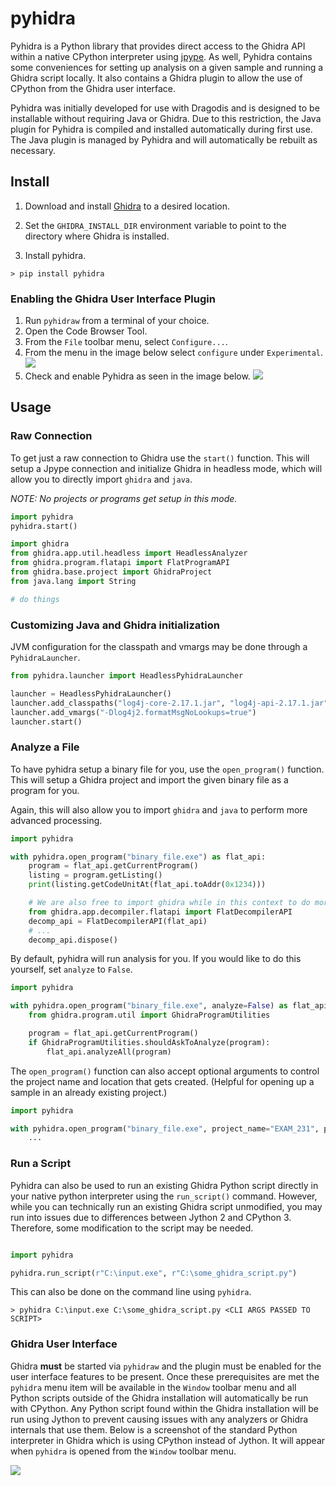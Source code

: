 # pyhidra

Pyhidra is a Python library that provides direct access to the Ghidra API within a native CPython interpreter using [jpype](https://jpype.readthedocs.io/en/latest). As well, Pyhidra contains some conveniences for setting up analysis on a given sample and running a Ghidra script locally. It also contains a Ghidra plugin to allow the use of CPython from the
Ghidra user interface.

Pyhidra was initially developed for use with Dragodis and is designed to be installable without requiring Java or Ghidra. Due to this restriction, the Java plugin for Pyhidra is compiled and installed automatically during first use. The Java plugin is managed by Pyhidra and will automatically be rebuilt as necessary.


## Install

1. Download and install [Ghidra](https://github.com/NationalSecurityAgency/ghidra/releases) to a desired location.

1. Set the `GHIDRA_INSTALL_DIR` environment variable to point to the directory where Ghidra is installed.

1. Install pyhidra.

```console
> pip install pyhidra
```
### Enabling the Ghidra User Interface Plugin

1. Run `pyhidraw` from a terminal of your choice.
2. Open the Code Browser Tool.
3. From the `File` toolbar menu, select `Configure...`.
4. From the menu in the image below select `configure` under `Experimental`.
 ![](https://raw.githubusercontent.com/Defense-Cyber-Crime-Center/pyhidra/master/images/image-20220111154029764.png)
5. Check and enable Pyhidra as seen in the image below.
 ![](https://raw.githubusercontent.com/Defense-Cyber-Crime-Center/pyhidra/master/images/image-20220111154120531.png)

## Usage


### Raw Connection

To get just a raw connection to Ghidra use the `start()` function.
This will setup a Jpype connection and initialize Ghidra in headless mode,
which will allow you to directly import `ghidra` and `java`.

*NOTE: No projects or programs get setup in this mode.*

```python
import pyhidra
pyhidra.start()

import ghidra
from ghidra.app.util.headless import HeadlessAnalyzer
from ghidra.program.flatapi import FlatProgramAPI
from ghidra.base.project import GhidraProject
from java.lang import String

# do things
```

### Customizing Java and Ghidra initialization

JVM configuration for the classpath and vmargs may be done through a `PyhidraLauncher`.

```python
from pyhidra.launcher import HeadlessPyhidraLauncher

launcher = HeadlessPyhidraLauncher()
launcher.add_classpaths("log4j-core-2.17.1.jar", "log4j-api-2.17.1.jar")
launcher.add_vmargs("-Dlog4j2.formatMsgNoLookups=true")
launcher.start()
```

### Analyze a File

To have pyhidra setup a binary file for you, use the `open_program()` function.
This will setup a Ghidra project and import the given binary file as a program for you.

Again, this will also allow you to import `ghidra` and `java` to perform more advanced processing.

```python
import pyhidra

with pyhidra.open_program("binary_file.exe") as flat_api:
    program = flat_api.getCurrentProgram()
    listing = program.getListing()
    print(listing.getCodeUnitAt(flat_api.toAddr(0x1234)))

    # We are also free to import ghidra while in this context to do more advanced things.
    from ghidra.app.decompiler.flatapi import FlatDecompilerAPI
    decomp_api = FlatDecompilerAPI(flat_api)
    # ...
    decomp_api.dispose()
```

By default, pyhidra will run analysis for you. If you would like to do this yourself, set `analyze` to `False`.

```python
import pyhidra

with pyhidra.open_program("binary_file.exe", analyze=False) as flat_api:
    from ghidra.program.util import GhidraProgramUtilities

    program = flat_api.getCurrentProgram()
    if GhidraProgramUtilities.shouldAskToAnalyze(program):
        flat_api.analyzeAll(program)
```


The `open_program()` function can also accept optional arguments to control the project name and location that gets created.
(Helpful for opening up a sample in an already existing project.)

```python
import pyhidra

with pyhidra.open_program("binary_file.exe", project_name="EXAM_231", project_location=r"C:\exams\231") as flat_api:
    ...
```


### Run a Script

Pyhidra can also be used to run an existing Ghidra Python script directly in your native python interpreter
using the `run_script()` command.
However, while you can technically run an existing Ghidra script unmodified, you may
run into issues due to differences between Jython 2 and CPython 3.
Therefore, some modification to the script may be needed.

```python

import pyhidra

pyhidra.run_script(r"C:\input.exe", r"C:\some_ghidra_script.py")
```

This can also be done on the command line using `pyhidra`.

```console
> pyhidra C:\input.exe C:\some_ghidra_script.py <CLI ARGS PASSED TO SCRIPT>
```

### Ghidra User Interface

Ghidra **must** be started via `pyhidraw` and the plugin must be enabled for the user interface features to be present. Once these prerequisites are met the `pyhidra` menu item will be available in the `Window` toolbar menu and all Python scripts outside of the Ghidra installation will automatically be run with CPython. Any Python script found within the Ghidra installation will be run using Jython to prevent causing issues with any analyzers or Ghidra internals that use them. Below is a screenshot of the standard Python interpreter in Ghidra which is using CPython instead of Jython. It will appear when `pyhidra` is opened from the `Window` toolbar menu.

![](https://raw.githubusercontent.com/Defense-Cyber-Crime-Center/pyhidra/master/images/image-20220111152440065.png)



